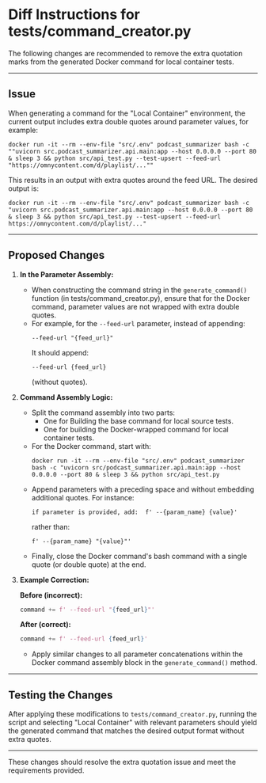 # Diff Instructions for tests/command_creator.py

The following changes are recommended to remove the extra quotation marks from the generated Docker command for local container tests.

---

## Issue

When generating a command for the "Local Container" environment, the current output includes extra double quotes around parameter values, for example:

```
docker run -it --rm --env-file "src/.env" podcast_summarizer bash -c ""uvicorn src.podcast_summarizer.api.main:app --host 0.0.0.0 --port 80 & sleep 3 && python src/api_test.py --test-upsert --feed-url "https://omnycontent.com/d/playlist/...""
```

This results in an output with extra quotes around the feed URL. The desired output is:

```
docker run -it --rm --env-file "src/.env" podcast_summarizer bash -c "uvicorn src.podcast_summarizer.api.main:app --host 0.0.0.0 --port 80 & sleep 3 && python src/api_test.py --test-upsert --feed-url https://omnycontent.com/d/playlist/..."
```

---

## Proposed Changes

1. **In the Parameter Assembly:**

   - When constructing the command string in the `generate_command()` function (in tests/command_creator.py), ensure that for the Docker command, parameter values are not wrapped with extra double quotes.
   - For example, for the `--feed-url` parameter, instead of appending:
     ```
     --feed-url "{feed_url}"
     ```
     It should append:
     ```
     --feed-url {feed_url}
     ```
     (without quotes).

2. **Command Assembly Logic:**

   - Split the command assembly into two parts:
     - One for Building the base command for local source tests.
     - One for building the Docker-wrapped command for local container tests.
   - For the Docker command, start with:
     ```
     docker run -it --rm --env-file "src/.env" podcast_summarizer bash -c "uvicorn src/podcast_summarizer.api.main:app --host 0.0.0.0 --port 80 & sleep 3 && python src/api_test.py
     ```
   - Append parameters with a preceding space and without embedding additional quotes. For instance:
     ```
     if parameter is provided, add:  f' --{param_name} {value}'
     ```
     rather than:
     ```
     f' --{param_name} "{value}"'
     ```
   - Finally, close the Docker command's bash command with a single quote (or double quote) at the end.

3. **Example Correction:**

   **Before (incorrect):**
   ```python
   command += f' --feed-url "{feed_url}"'
   ```
   **After (correct):**
   ```python
   command += f' --feed-url {feed_url}'
   ```

   - Apply similar changes to all parameter concatenations within the Docker command assembly block in the `generate_command()` method.

---

## Testing the Changes

After applying these modifications to `tests/command_creator.py`, running the script and selecting "Local Container" with relevant parameters should yield the generated command that matches the desired output format without extra quotes.

---

These changes should resolve the extra quotation issue and meet the requirements provided.